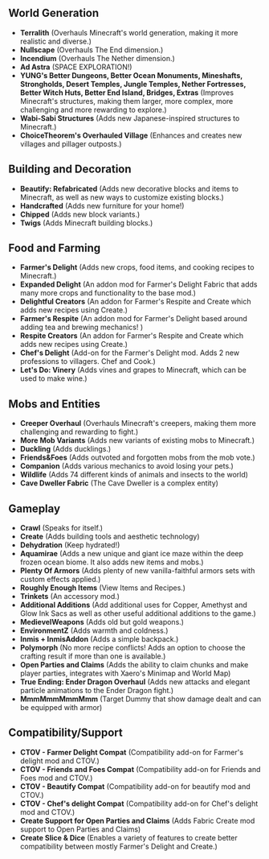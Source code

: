 ## **World Generation**

* **Terralith** (Overhauls Minecraft's world generation, making it more realistic and diverse.)
* **Nullscape** (Overhauls The End dimension.)
* **Incendium** (Overhauls The Nether dimension.)
* **Ad Astra** (SPACE EXPLORATION!)
* **YUNG's Better Dungeons, Better Ocean Monuments, Mineshafts, Strongholds, Desert Temples, Jungle Temples, Nether Fortresses, Better Witch Huts, Better End Island, Bridges, Extras** (Improves Minecraft's structures, making them larger, more complex, more challenging and more rewarding to explore.)
* **Wabi-Sabi Structures** (Adds new Japanese-inspired structures to Minecraft.)
* **ChoiceTheorem's Overhauled Village** (Enhances and creates new villages and pillager outposts.)

## **Building and Decoration**

* **Beautify: Refabricated** (Adds new decorative blocks and items to Minecraft, as well as new ways to customize existing blocks.)
* **Handcrafted** (Adds new furniture for your home!)
* **Chipped** (Adds new block variants.)
* **Twigs** (Adds Minecraft building blocks.)


## **Food and Farming**

* **Farmer's Delight** (Adds new crops, food items, and cooking recipes to Minecraft.)
* **Expanded Delight** (An addon mod for Farmer's Delight Fabric that adds many more crops and functionality to the base mod.)
* **Delightful Creators** (An addon for Farmer's Respite and Create which adds new recipes using Create.)
* **Farmer's Respite** (An addon mod for Farmer's Delight based around adding tea and brewing mechanics!  )
* **Respite Creators** (An addon for Farmer's Respite and Create which adds new recipes using Create.)
* **Chef's Delight** (Add-on for the Farmer's Delight mod. Adds 2 new professions to villagers. Chef and Cook.)
* **Let's Do: Vinery** (Adds vines and grapes to Minecraft, which can be used to make wine.)


## **Mobs and Entities**

* **Creeper Overhaul** (Overhauls Minecraft's creepers, making them more challenging and rewarding to fight.)
* **More Mob Variants** (Adds new variants of existing mobs to Minecraft.)
* **Duckling** (Adds ducklings.)
* **Friends&Foes** (Adds outvoted and forgotten mobs from the mob vote.)
* **Companion** (Adds various mechanics to avoid losing your pets.)
* **Wildlife** (Adds 74 different kinds of animals and insects to the world)
* **Cave Dweller Fabric** (The Cave Dweller is a complex entity)

## **Gameplay**

* **Crawl** (Speaks for itself.)
* **Create** (Adds building tools and aesthetic technology)
* **Dehydration** (Keep hydrated!)
* **Aquamirae** (Adds a new unique and giant ice maze within the deep frozen ocean biome. It also adds new items and mobs.)
* **Plenty Of Armors** (Adds plenty of new vanilla-faithful armors sets with custom effects applied.)
* **Roughly Enough Items** (View Items and Recipes.)
* **Trinkets** (An accessory mod.)
* **Additional Additions** (Add additional uses for Copper, Amethyst and Glow Ink Sacs as well as other useful additional additions to the game.)
* **MedievelWeapons** (Adds old but gold weapons.)
* **EnvironmentZ** (Adds warmth and coldness.)
* **Inmis + InmisAddon** (Adds a simple backpack.)
* **Polymorph** (No more recipe conflicts! Adds an option to choose the crafting result if more than one is available.)
* **Open Parties and Claims** (Adds the ability to claim chunks and make player parties, integrates with Xaero's Minimap and World Map)
* **True Ending: Ender Dragon Overhaul** (Adds new attacks and elegant particle animations to the Ender Dragon fight.)
* **MmmMmmMmmMmm** (Target Dummy that show damage dealt and can be equipped with armor)

## **Compatibility/Support**

* **CTOV - Farmer Delight Compat** (Compatibility add-on for Farmer's delight mod and CTOV.)
* **CTOV - Friends and Foes Compat** (Compatibility add-on for Friends and Foes mod and CTOV.)
* **CTOV - Beautify Compat** (Compatibility add-on for beautify mod and CTOV.)
* **CTOV - Chef's delight Compat** (Compatibility add-on for Chef's delight mod and CTOV.)
* **Create Support for Open Parties and Claims** (Adds Fabric Create mod support to Open Parties and Claims)
* **Create Slice & Dice** (Enables a variety of features to create better compatibility between mostly Farmer's Delight and Create.)
